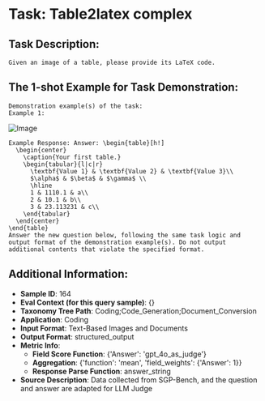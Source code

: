 # Task: Table2latex complex

## Task Description:

```
Given an image of a table, please provide its LaTeX code.
```

## The 1-shot Example for Task Demonstration:

```
Demonstration example(s) of the task:
Example 1:
```

![Image](1.png)

```
Example Response: Answer: \begin{table}[h!]
  \begin{center}
    \caption{Your first table.}
    \begin{tabular}{l|c|r}
      \textbf{Value 1} & \textbf{Value 2} & \textbf{Value 3}\\
      $\alpha$ & $\beta$ & $\gamma$ \\
      \hline
      1 & 1110.1 & a\\
      2 & 10.1 & b\\
      3 & 23.113231 & c\\
    \end{tabular}
  \end{center}
\end{table}
Answer the new question below, following the same task logic and output format of the demonstration example(s). Do not output additional contents that violate the specified format.
```

## Additional Information:

- **Sample ID**: 164
- **Eval Context (for this query sample)**: {}
- **Taxonomy Tree Path**: Coding;Code_Generation;Document_Conversion
- **Application**: Coding
- **Input Format**: Text-Based Images and Documents
- **Output Format**: structured_output
- **Metric Info**:
  - **Field Score Function**: {'Answer': 'gpt_4o_as_judge'}
  - **Aggregation**: {'function': 'mean', 'field_weights': {'Answer': 1}}
  - **Response Parse Function**: answer_string
- **Source Description**: Data collected from SGP-Bench, and the question and answer are adapted for LLM Judge

